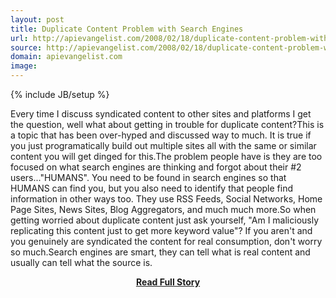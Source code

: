 ```yaml
---
layout: post
title: Duplicate Content Problem with Search Engines
url: http://apievangelist.com/2008/02/18/duplicate-content-problem-with-search-engines/
source: http://apievangelist.com/2008/02/18/duplicate-content-problem-with-search-engines/
domain: apievangelist.com
image: 
---
```

{% include JB/setup %}<p>Every time I discuss syndicated content to other sites and platforms I get the question, well what about getting in trouble for duplicate content?This is a topic that has been over-hyped and discussed way to much.  It is true if you just programatically build out multiple sites all with the same or similar content you will get dinged for this.The problem people have is they are too focused on what search engines are thinking and forgot about their #2 users..."HUMANS". You need to be found in search engines so that HUMANS can find you, but you also need to identify that people find information in other ways too.  They use RSS Feeds, Social Networks, Home Page Sites, News Sites, Blog Aggregators, and much much more.So when getting worried about duplicate content just ask yourself, "Am I maliciously replicating this content just to get more keyword value"?  If you aren't and you genuinely are syndicated the content for real consumption, don't worry so much.Search engines are smart, they can tell what is real content and usually can tell what the source is.</p>
<center><p><a href="http://apievangelist.com/2008/02/18/duplicate-content-problem-with-search-engines/" style='padding:25px; font-sze:18px; font-weight: bold;'>Read Full Story</a></p></center>

